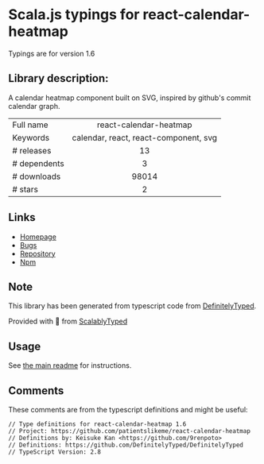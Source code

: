 
# Scala.js typings for react-calendar-heatmap

Typings are for version 1.6

## Library description:
A calendar heatmap component built on SVG, inspired by github's commit calendar graph.

|                    |                 |
| ------------------ | :-------------: |
| Full name          | react-calendar-heatmap |
| Keywords           | calendar, react, react-component, svg |
| # releases         | 13 |
| # dependents       | 3 |
| # downloads        | 98014 |
| # stars            | 2 |

## Links
- [Homepage](https://github.com/patientslikeme/react-calendar-heatmap#readme)
- [Bugs](https://github.com/patientslikeme/react-calendar-heatmap/issues)
- [Repository](https://github.com/patientslikeme/react-calendar-heatmap)
- [Npm](https://www.npmjs.com/package/react-calendar-heatmap)
    


## Note
This library has been generated from typescript code from [DefinitelyTyped](https://definitelytyped.org).

Provided with :purple_heart: from [ScalablyTyped](https://github.com/oyvindberg/ScalablyTyped)

## Usage
See [the main readme](../../readme.md) for instructions.

## Comments

These comments are from the typescript definitions and might be useful:
```
// Type definitions for react-calendar-heatmap 1.6
// Project: https://github.com/patientslikeme/react-calendar-heatmap
// Definitions by: Keisuke Kan <https://github.com/9renpoto>
// Definitions: https://github.com/DefinitelyTyped/DefinitelyTyped
// TypeScript Version: 2.8

```

